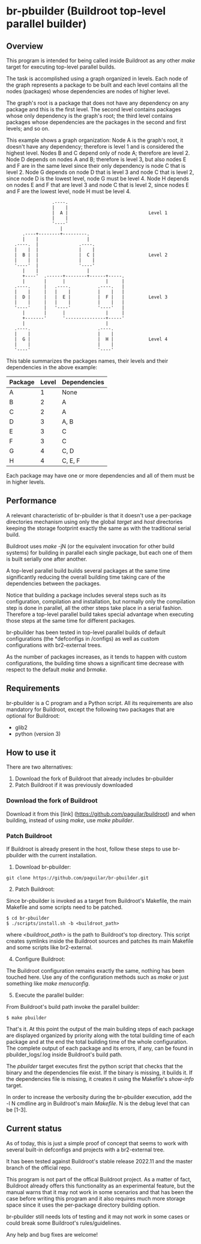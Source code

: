 
# br-pbuilder (Buildroot top-level parallel builder)


## Overview

This program is intended for being called inside Buildroot as any other *make* target for executing
top-level parallel builds.

The task is accomplished using a graph organized in levels. Each node of the graph represents a
package to be built and each level contains all the nodes (packages) whose dependencies are nodes of
higher level.

The graph's root is a package that does not have any dependency on any package and this is the first
level. The second level contains packages whose only dependency is the graph's root; the third level
contains packages whose dependencies are the packages in the second and first levels; and so on.

This example shows a graph organization:
Node A is the graph's root, it doesn't have any dependency; therefore is level 1 and is considered
the highest level.
Nodes B and C depend only of node A; therefore are level 2.
Node D depends on nodes A and B; therefore is level 3, but also nodes E and F are in the same level
since their only dependency is node C that is level 2.
Node G depends on node D that is level 3 and node C that is level 2, since node D is the lowest
level, node G must be level 4.
Node H depends on nodes E and F that are level 3 and node C that is level 2, since nodes E and F
are the lowest level, node H must be level 4.


                     .----.
                     |    |
                     |  A |                              Level 1
                     |    |
                     '----'
                        |
          .----+--------+---------.
          |    |                  |
       .----.  |               .----.
       |    |  |               |    |
       |  B |  |               |  C |                    Level 2
       |    |  |               |    |
       '----'  |               '----'
          |    |                  |
          +----'  .------+--------+------+-----.
          |       |      |               |     |
       .----.     |   .----.          .----.   |
       |    |     |   |    |          |    |   |
       |  D |     |   |  E |          |  F |   |         Level 3
       |    |     |   |    |          |    |   |
       '----'     |   '----'          '----'   |
          |       |      |               |     |
          +-------'      '---------------+-----'
          |                              |
       .----.                         .----.
       |    |                         |    |
       |  G |                         |  H |             Level 4
       |    |                         |    |
       '----'                         '----'

This table summarizes the packages names, their levels and their dependencies in the above example:

| Package | Level | Dependencies |
|---------|-------|--------------|
|  A      |  1    |     None     |
|  B      |  2    |     A        |
|  C      |  2    |     A        |
|  D      |  3    |     A, B     |
|  E      |  3    |     C        |
|  F      |  3    |     C        |
|  G      |  4    |     C, D     |
|  H      |  4    |     C, E, F  |

Each package may have one or more dependencies and all of them must be in higher levels.


## Performance

A relevant characteristic of br-pbuilder is that it doesn't use a per-package directories mechanism
using only the global *target* and *host* directories keeping the storage footprint exactly the
same as with the traditional serial build.

Buildroot uses *make* -jN (or the equivalent invocation for other build systems) for building in
parallel each single package, but each one of them is built serially one after another. 

A top-level parallel build builds several packages at the same time significantly reducing the
overall building time taking care of the dependencies between the packages.

Notice that building a package includes several steps such as its configuration, compilation and
installation, but normally only the compilation step is done in parallel, all the other steps take
place in a serial fashion. Therefore a top-level parallel build takes special advantage when
executing those steps at the same time for different packages.

br-pbuilder has been tested in top-level parallel builds of default configurations (the *defconfigs
in /configs) as well as custom configurations with br2-external trees.

As the number of packages increases, as it tends to happen with custom configurations, the building
time shows a significant time decrease with respect to the default *make* and *brmake*.


## Requirements

br-pbuilder is a C program and a Python script. All its requirements are also mandatory for
Buildroot, except the following two packages that are optional for Buildroot:

- glib2
- python (version 3)


## How to use it

There are two alternatives:

1. Download the fork of Buildroot that already includes br-pbuilder
2. Patch Buildroot if it was previously downloaded

### Download the fork of Buildroot

Download it from this [link] (https://github.com/paguilar/buildroot) and when building,
instead of using *make*, use *make pbuilder*.

### Patch Buildroot

If Buildroot is already present in the host, follow these steps to use br-pbuilder with the current
installation.

1. Download br-pbuilder:

```
git clone https://github.com/paguilar/br-pbuilder.git
```

2. Patch Buildroot:

Since br-pbuilder is invoked as a target from Buildroot's Makefile, the main Makefile and some
scripts need to be patched.

```
$ cd br-pbuilder
$ ./scripts/install.sh -b <buildroot_path>
```

where *<buildroot_path>* is the path to Buildroot's top directory.
This script creates symlinks inside the Buildroot sources and patches its main Makefile and some
scripts like br2-external.

4. Configure Buildroot:

The Buildroot configuration remains exactly the same, nothing has been touched here. Use any of the
configuration methods such as *make <defconfig>* or just something like *make menuconfig*.

5. Execute the parallel builder:

From Buildroot's build path invoke the parallel builder:

```
$ make pbuilder
```

That's it. At this point the output of the main building steps of each package are displayed
organized by priority along with the total building time of each package and at the end the total
building time of the whole configuration. The complete output of each package and its errors, if
any, can be found in pbuilder_logs/<package>.log inside Buildroot's build path.

The *pbuilder* target executes first the python script that checks that the binary and the
dependencies file exist. If the binary is missing, it builds it. If the dependencies file is
missing, it creates it using the Makefile's *show-info* target.

In order to increase the verbosity during the br-pbuilder execution, add the -l N cmdline arg in
Buildroot's main *Makefile*. N is the debug level that can be [1-3].


## Current status

As of today, this is just a simple proof of concept that seems to work with several built-in
defconfigs and projects with a br2-external tree.

It has been tested against Buildroot's stable release 2022.11 and the master branch of the official
repo.

This program is not part of the offical Buildroot project. As a matter of fact, Buildroot already
offers this functionality as an experimental feature, but the manual warns that it may not work in
some scenarios and that has been the case before writing this program and it also requires much
more storage space since it uses the per-package directory building option.

br-pbuilder still needs lots of testing and it may not work in some cases or could break some
Buildroot's rules/guidelines.

Any help and bug fixes are welcome!

